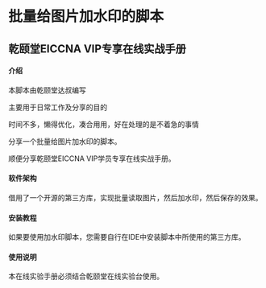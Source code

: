 # 批量给图片加水印的脚本

## 乾颐堂EICCNA VIP专享在线实战手册

#### 介绍

本脚本由乾颐堂达叔编写

主要用于日常工作及分享的目的

时间不多，懒得优化，凑合用用，好在处理的是不着急的事情

分享一个批量给图片加水印的脚本。

顺便分享乾颐堂EICCNA VIP学员专享在线实战手册。



#### 软件架构

借用了一个开源的第三方库，实现批量读取图片，然后加水印，然后保存的效果。


#### 安装教程

如果要使用加水印脚本，您需要自行在IDE中安装脚本中所使用的第三方库。

#### 使用说明

本在线实验手册必须结合乾颐堂在线实验台使用。

